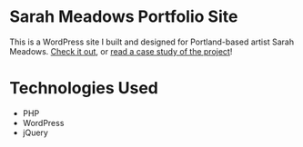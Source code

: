 # Sarah Meadows Portfolio Site
This is a WordPress site I built and designed for Portland-based artist Sarah Meadows. [Check it out](http://sarah-meadows.com), or [read a case study of the project](http://oskarradon.com/sarah-meadows.html)!

# Technologies Used
 - PHP
 - WordPress
 - jQuery
